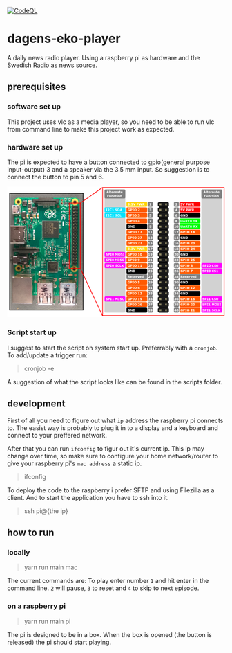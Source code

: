 [![CodeQL](https://github.com/kotlinski/dagens-eko-player/actions/workflows/codeql.yml/badge.svg)](https://github.com/kotlinski/dagens-eko-player/actions/workflows/codeql.yml)

# dagens-eko-player

A daily news radio player. Using a raspberry pi as hardware and the Swedish Radio as news source.

## prerequisites

### software set up

This project uses vlc as a media player, so you need to be able to run vlc from command line to make this project work as expected.

### hardware set up

The pi is expected to have a button connected to gpio(general purpose input-output) 3 and a speaker via the 3.5 mm input.
So suggestion is to connect the button to pin 5 and 6.

![Board pins](./img/board-pins.png)

### Script start up

I suggest to start the script on system start up. Preferrably with a `cronjob`.
To add/update a trigger run:

> cronjob -e

A suggestion of what the script looks like can be found in the scripts folder.

## development


First of all you need to figure out what `ip` address the raspberry pi connects to. The easist way is probably to plug it in to a display and a keyboard and connect to your preffered network.

After that you can run `ifconfig` to figur out it's current ip. This ip may change over time, so make sure to configure your
home network/router to give your raspberry pi's `mac address` a static ip.

> ifconfig

To deploy the code to the raspberry i prefer SFTP and using Filezilla as a client.
And to start the application you have to ssh into it.

> ssh pi@{the ip}

## how to run

### locally

> yarn run main mac

The current commands are:
To play enter number `1` and hit enter in the command line.
`2` will pause, `3` to reset and `4` to skip to next episode.

### on a raspberry pi

> yarn run main pi

The pi is designed to be in a box. When the box is opened (the button is released) the pi should start playing.
